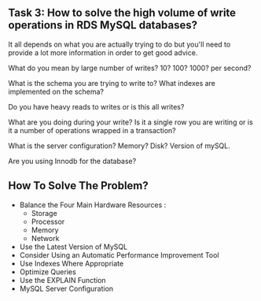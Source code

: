 ## Task 3: How to solve the high volume of write operations in RDS MySQL databases?

It all depends on what you are actually trying to do but you'll need to provide a lot more information in order to get good advice.

What do you mean by large number of writes? 10? 100? 1000? per second?

What is the schema you are trying to write to? What indexes are implemented on the schema?

Do you have heavy reads to writes or is this all writes?

What are you doing during your write? Is it a single row you are writing or is it a number of operations wrapped in a transaction?

What is the server configuration? Memory? Disk? Version of mySQL.

Are you using Innodb for the database?

## How To Solve The Problem?

-  Balance the Four Main Hardware Resources :
   -  Storage
   -  Processor
   -  Memory
   -  Network
-  Use the Latest Version of MySQL
-  Consider Using an Automatic Performance Improvement Tool
-  Use Indexes Where Appropriate
-  Optimize Queries
-  Use the EXPLAIN Function
-  MySQL Server Configuration
